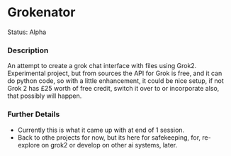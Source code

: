 # Grokenator
Status: Alpha

### Description
An attempt to create a grok chat interface with files using Grok2. Experimental project, but from sources the API for Grok is free, and it can do python code, so with a little enhancement, it could be nice setup, if not Grok 2 has £25 worth of free credit, switch it over to or incorporate also, that possibly will happen.

### Further Details
- Currently this is what it came up with at end of 1 session. 
- Back to othe projects for now, but its here for safekeeping, for, re-explore on grok2 or develop on other ai systems, later.
